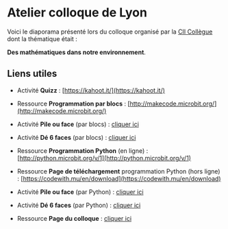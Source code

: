 # Atelier colloque de Lyon 

Voici le diaporama présenté lors du colloque organisé
par la [CII Collègue](http://www.univ-irem.fr/spip.php?article1410) dont la thématique était :

**Des mathématiques dans notre environnement**.


## Liens utiles

* Activité **Quizz**  : [https://kahoot.it/](https://kahoot.it/)

* Ressource **Programmation par blocs** : [http://makecode.microbit.org/](http://makecode.microbit.org/)

* Activité **Pile ou face** (par blocs) : [cliquer ici](http://microbit.readthedocs.io/fr/latest/decouverte/pileface-bloc.html)
* Activité **Dé 6 faces** (par blocs) : [cliquer ici](http://microbit.readthedocs.io/fr/latest/decouverte/de6faces-bloc.html)

* Ressource **Programmation Python** (en ligne) : [http://python.microbit.org/v/1](http://python.microbit.org/v/1)
* Ressource **Page de téléchargement** programmation Python (hors ligne) : [https://codewith.mu/en/download](https://codewith.mu/en/download)

* Activité **Pile ou face** (par Python) : [cliquer ici](http://microbit.readthedocs.io/fr/latest/decouverte/pileface-python.html)
* Activité **Dé 6 faces** (par Python) : [cliquer ici](http://microbit.readthedocs.io/fr/latest/decouverte/de6faces-python.html)

* Ressource **Page du colloque** : [cliquer ici](http://www.univ-iremal.fr/spip.php?article1410)